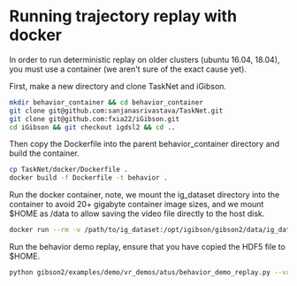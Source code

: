 # Running trajectory replay with docker

In order to run deterministic replay on older clusters (ubuntu 16.04, 18.04), you must use a container (we aren't sure of the exact cause yet).

First, make a new directory and clone TaskNet and iGibson.

```bash
mkdir behavior_container && cd behavior_container
git clone git@github.com:sanjanasrivastava/TaskNet.git
git clone git@github.com:fxia22/iGibson.git
cd iGibson && git checkout igdsl2 && cd ..
```

Then copy the Dockerfile into the parent behavior_container directory and build the container.

```bash
cp TaskNet/docker/Dockerfile .
docker build -f Dockerfile -t behavior .
```

Run the docker container, note, we mount the ig_dataset directory into the container to avoid 20+ gigabyte container image sizes, and we mount $HOME as /data to allow saving the video file directly to the host disk.

```bash
docker run --rm -v /path/to/ig_dataset:/opt/igibson/gibson2/data/ig_dataset -v $HOME:/data -it behavior bash
```

Run the behavior demo replay, ensure that you have copied the HDF5 file to $HOME.

```bash
python gibson2/examples/demo/vr_demos/atus/behavior_demo_replay.py --vr_log_path /data/re-shelving_library_books_filtered_0_Rs_int_2021-03-15_22-03-11.hdf5 --frame_save_path /data/re-shelving_library_books_filtered_0_Rs_int_2021-03-15_22-03-11.mp4
```
